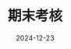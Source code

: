 ---
type: experiment
date: 2024-12-23
title: 期末考核
tldr: "Final"
thumbnail: /static_files/presentations/experiment/final/final.png
links: 
    - url: /static_files/presentations/experiment/final/Final-2024.docx
      name: Final
    - url: /static_files/presentations/experiment/Final/15-期末考核实验模板.doc
      name: template
    - url: https://web.ugreen.cloud/web/#/file/a8ec7f312eb84d6793e540d0493fd8c5
      name: submission site
---